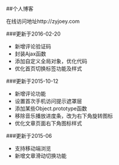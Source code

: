 ##个人博客

在线访问地址http://zyjoey.com

###更新于2016-02-20
- 新增评论验证码
- 封装Ajax函数
- 添加自定义全局对象，优化代码
- 优化首页切换标签功能及样式

###更新于2015-10-12
- 新增评论功能
- 设置首次手机访问提示遮罩层
- 添加某些Object.prototype函数
- 移除音乐播放进度条，改为右下角旋转图标
- 优化文章页面右下角图标样式

###更新于2015-06
- 支持移动端浏览
- 新增文章滑动切换功能
 
